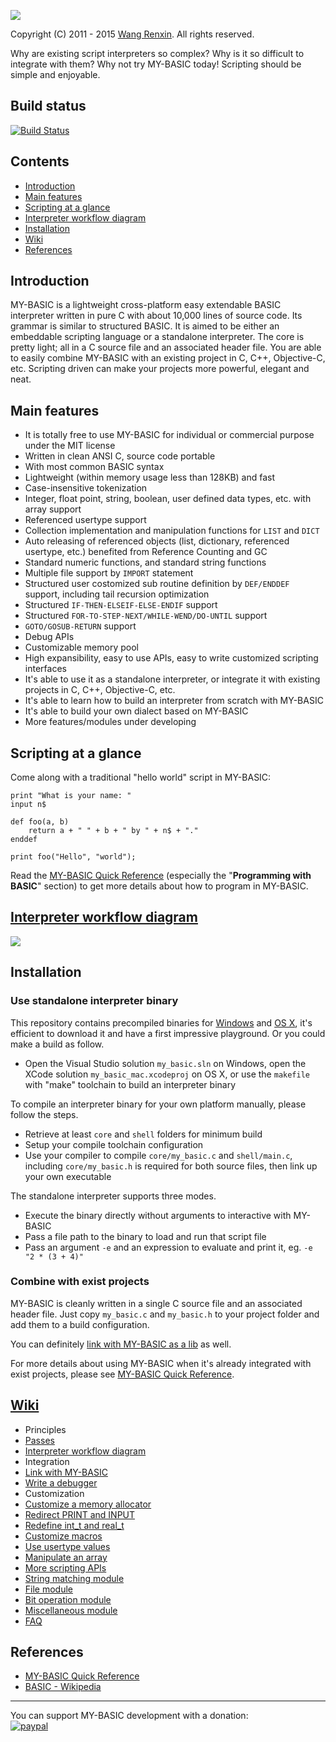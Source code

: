 ![](resource/icon.ico)

Copyright (C) 2011 - 2015 [Wang Renxin](https://cn.linkedin.com/pub/wang-renxin/43/494/20). All rights reserved.

Why are existing script interpreters so complex? Why is it so difficult to integrate with them? Why not try MY-BASIC today! Scripting should be simple and enjoyable.

## Build status

[![Build Status](https://travis-ci.org/paladin-t/my_basic.svg?branch=master)](https://travis-ci.org/paladin-t/my_basic)

## Contents

* [Introduction](#introduction)
* [Main features](#main-features)
* [Scripting at a glance](#scripting-at-a-glance)
* [Interpreter workflow diagram](#interpreter-workflow-diagram)
* [Installation](#installation)
* [Wiki](#wiki)
* [References](#references)

## Introduction

MY-BASIC is a lightweight cross-platform easy extendable BASIC interpreter written in pure C with about 10,000 lines of source code. Its grammar is similar to structured BASIC. It is aimed to be either an embeddable scripting language or a standalone interpreter. The core is pretty light; all in a C source file and an associated header file. You are able to easily combine MY-BASIC with an existing project in C, C++, Objective-C, etc. Scripting driven can make your projects more powerful, elegant and neat.

## Main features

* It is totally free to use MY-BASIC for individual or commercial purpose under the MIT license
* Written in clean ANSI C, source code portable
* With most common BASIC syntax
* Lightweight (within memory usage less than 128KB) and fast
* Case-insensitive tokenization
* Integer, float point, string, boolean, user defined data types, etc. with array support
* Referenced usertype support
* Collection implementation and manipulation functions for `LIST` and `DICT`
* Auto releasing of referenced objects (list, dictionary, referenced usertype, etc.) benefited from Reference Counting and GC
* Standard numeric functions, and standard string functions
* Multiple file support by `IMPORT` statement
* Structured user costomized sub routine definition by `DEF/ENDDEF` support, including tail recursion optimization
* Structured `IF-THEN-ELSEIF-ELSE-ENDIF` support
* Structured `FOR-TO-STEP-NEXT/WHILE-WEND/DO-UNTIL` support
* `GOTO/GOSUB-RETURN` support
* Debug APIs
* Customizable memory pool
* High expansibility, easy to use APIs, easy to write customized scripting interfaces
* It's able to use it as a standalone interpreter, or integrate it with existing projects in C, C++, Objective-C, etc.
* It's able to learn how to build an interpreter from scratch with MY-BASIC
* It's able to build your own dialect based on MY-BASIC
* More features/modules under developing

## Scripting at a glance

Come along with a traditional "hello world" script in MY-BASIC:

~~~~~~~~~~bas
print "What is your name: "
input n$

def foo(a, b)
	return a + " " + b + " by " + n$ + "."
enddef

print foo("Hello", "world");
~~~~~~~~~~

Read the [MY-BASIC Quick Reference](MY-BASIC%20Quick%20Reference.pdf) (especially the "**Programming with BASIC**" section) to get more details about how to program in MY-BASIC.

## [Interpreter workflow diagram](https://github.com/paladin-t/my_basic/wiki/Interpreter-workflow-diagram)

![](https://github.com/paladin-t/my_basic/blob/master/interpreter%20workflow%20diagram.png)

## Installation

### Use standalone interpreter binary

This repository contains precompiled binaries for [Windows](output/my_basic.exe) and [OS X](output/my_basic_mac), it's efficient to download it and have a first impressive playground. Or you could make a build as follow.

* Open the Visual Studio solution `my_basic.sln` on Windows, open the XCode solution `my_basic_mac.xcodeproj` on OS X, or use the `makefile` with "make" toolchain to build an interpreter binary

To compile an interpreter binary for your own platform manually, please follow the steps.

* Retrieve at least `core` and `shell` folders for minimum build
* Setup your compile toolchain configuration
* Use your compiler to compile `core/my_basic.c` and `shell/main.c`, including `core/my_basic.h` is required for both source files, then link up your own executable

The standalone interpreter supports three modes.

* Execute the binary directly without arguments to interactive with MY-BASIC
* Pass a file path to the binary to load and run that script file
* Pass an argument `-e` and an expression to evaluate and print it, eg. `-e "2 * (3 + 4)"`

### Combine with exist projects

MY-BASIC is cleanly written in a single C source file and an associated header file. Just copy `my_basic.c` and `my_basic.h` to your project folder and add them to a build configuration.

You can definitely [link with MY-BASIC as a lib](https://github.com/paladin-t/my_basic/wiki/Link-with-MY_BASIC) as well.

For more details about using MY-BASIC when it's already integrated with exist projects, please see [MY-BASIC Quick Reference](MY-BASIC%20Quick%20Reference.pdf).

## [Wiki](https://github.com/paladin-t/my_basic/wiki)

* Principles
 * [Passes](https://github.com/paladin-t/my_basic/wiki/Passes)
 * [Interpreter workflow diagram](https://github.com/paladin-t/my_basic/wiki/Interpreter-workflow-diagram)
* Integration
 * [Link with MY-BASIC](https://github.com/paladin-t/my_basic/wiki/Link-with-MY_BASIC)
 * [Write a debugger](https://github.com/paladin-t/my_basic/wiki/Write-a-debugger)
* Customization
 * [Customize a memory allocator](https://github.com/paladin-t/my_basic/wiki/Customize-a-memory-allocator)
 * [Redirect PRINT and INPUT](https://github.com/paladin-t/my_basic/wiki/Redirect-PRINT-and-INPUT)
 * [Redefine int_t and real_t](https://github.com/paladin-t/my_basic/wiki/Redefine-int_t-and-real_t)
 * [Customize macros](https://github.com/paladin-t/my_basic/wiki/Customize-macros)
 * [Use usertype values](https://github.com/paladin-t/my_basic/wiki/Use-usertype-values)
 * [Manipulate an array](https://github.com/paladin-t/my_basic/wiki/Manipulate-an-array)
* [More scripting APIs](https://github.com/paladin-t/my_basic/wiki/More-scripting-APIs)
 * [String matching module](https://github.com/paladin-t/my_basic/wiki/String-matching-module)
 * [File module](https://github.com/paladin-t/my_basic/wiki/File-module)
 * [Bit operation module](https://github.com/paladin-t/my_basic/wiki/Bit-operation-module)
 * [Miscellaneous module](https://github.com/paladin-t/my_basic/wiki/Miscellaneous-module)
* [FAQ](https://github.com/paladin-t/my_basic/wiki/FAQ)

## References

* [MY-BASIC Quick Reference](MY-BASIC%20Quick%20Reference.pdf)
* [BASIC - Wikipedia](http://en.wikipedia.org/wiki/BASIC)

-----

You can support MY-BASIC development with a donation:
<br>
[![paypal](https://www.paypalobjects.com/en_US/i/btn/btn_donate_LG.gif)](https://www.paypal.com/cgi-bin/webscr?cmd=_donations&business=hellotony521%40gmail%2ecom&lc=US&item_name=my-basic&no_note=0&currency_code=USD&bn=PP%2dDonationsBF%3abtn_donate_LG%2egif%3aNonHostedGuest)
